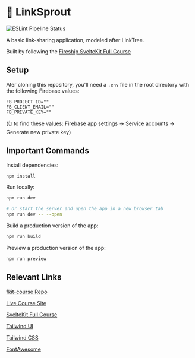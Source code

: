 # 🌱 LinkSprout

![ESLint Pipeline Status](https://github.com/calebayoung/linksprout/actions/workflows/main.yml/badge.svg)

A basic link-sharing application, modeled after LinkTree.

Built by following the [Fireship SvelteKit Full Course](https://fireship.io/courses/sveltekit/)

## Setup

Ater cloning this repository, you'll need a `.env` file in the root directory with the following Firebase values:

```
FB_PROJECT_ID=""
FB_CLIENT_EMAIL=""
FB_PRIVATE_KEY=""
```

(👆 to find these values: Firebase app settings → Service accounts → Generate new private key)

## Important Commands

Install dependencies:
```bash
npm install
```

Run locally:
```bash
npm run dev

# or start the server and open the app in a new browser tab
npm run dev -- --open
```

Build a production version of the app:
```bash
npm run build
```

Preview a production version of the app:
```bash
npm run preview
```

## Relevant Links

[fkit-course Repo](https://github.com/fireship-io/fkit-course/tree/main)

[Live Course Site](https://kung.foo/)

[SvelteKit Full Course](https://fireship.io/courses/sveltekit/)

[Tailwind UI](https://tailwindui.com/)

[Tailwind CSS](https://tailwindcss.com/)

[FontAwesome](https://fontawesome.com/)
